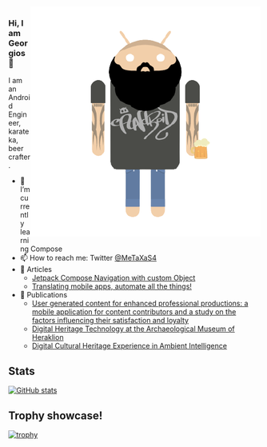 <img align="right" src="avatar..png" alt="Droidify old version of me" width=460px height=460px/>

### Hi, I am Georgios 👋

I am an Android Engineer, karateka, beer crafter.

<!-- 🔭 I’m currently working at [@withplum](https://withplum.com/) -->
- 🌱 I’m currently learning Compose
- 📫 How to reach me: Twitter [@MeTaXaS4](https://twitter.com/MeTaXaS4)
- 📰 Articles
  - [Jetpack Compose Navigation with custom Object](https://medium.com/@metaxas4/jetpack-compose-navigation-with-custom-object-3f9f06c0f69)
  - [Translating mobile apps, automate all the things!](https://medium.com/plum-engineering/translating-mobile-apps-automate-all-the-things-b76bb539b3)
- 📰 Publications
  - [User generated content for enhanced professional productions: a mobile application for content contributors and a study on the factors influencing their satisfaction and loyalty](https://www.researchgate.net/publication/354107491_User_generated_content_for_enhanced_professional_productions_a_mobile_application_for_content_contributors_and_a_study_on_the_factors_influencing_their_satisfaction_and_loyalty)
  - [Digital Heritage Technology at the Archaeological Museum of Heraklion
](https://www.researchgate.net/publication/325598092_Digital_Heritage_Technology_at_the_Archaeological_Museum_of_Heraklion)
  - [Digital Cultural Heritage Experience in Ambient Intelligence](https://www.researchgate.net/publication/316480235_Digital_Cultural_Heritage_Experience_in_Ambient_Intelligence)

## Stats

[![GitHub stats](https://github-readme-stats.vercel.app/api?username=gmetaxakis&show_icons=true&count_private=true)](https://github.com/anuraghazra/github-readme-stats)


## Trophy showcase!

[![trophy](https://github-profile-trophy.vercel.app/?username=gmetaxakis&theme=onedark&margin-w=15&margin-h=15)](https://github.com/ryo-ma/github-profile-trophy)

<!--
**GMetaxakis/gmetaxakis** is a ✨ _special_ ✨ repository because its `README.md` (this file) appears on your GitHub profile.

Here are some ideas to get you started:

- 🔭 I’m currently working on ...
- 🌱 I’m currently learning ...
- 👯 I’m looking to collaborate on ...
- 🤔 I’m looking for help with ...
- 💬 Ask me about ...
- 📫 How to reach me: ...
- 😄 Pronouns: ...
- ⚡ Fun fact: ...
-->
